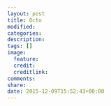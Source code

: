 ```yaml
---
layout: post
title: Octo
modified:
categories: 
description:
tags: []
image:
  feature:
  credit:
  creditlink:
comments:
share:
date: 2015-12-09T15:52:43+00:00
---
```



